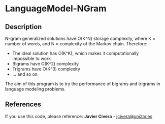 # LanguageModel-NGram

## Description

N-gram generalized solutions have O(K^N) storage complexity, where K = number of words, and N = complexity of the Markov chain.
Therefore:
* The ideal solution has O(K^K), which makes it computationally impossible to work
* Bigrams have O(K^2) complexity
* Trigrams have O(K^3) complexity
* ... and so on

The aim of this program is to try the performance of bigrams and trigrams in language modeling problems.

## References

If you use this code, please reference: **Javier Civera** - jcivera@unizar.es
